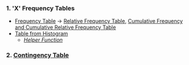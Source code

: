 ### 1. 'X' Frequency Tables
- [Frequency Table](https://github.com/WANG-JIAYIs/Sample-Code-for-BT1101/blob/main/%5BSC%5D-Descriptive-Analytics/%5BSC%5D-Data-Tabulation-and-Frequencies/%5BM%5D-Frequency-Table.md#frequency-table) &#8594; [Relative Frequency Table](https://github.com/WANG-JIAYIs/Sample-Code-for-BT1101/blob/main/%5BSC%5D-Descriptive-Analytics/%5BSC%5D-Data-Tabulation-and-Frequencies/%5BM%5D-Frequency-Table.md#relative-frequency-table), [Cumulative Frequency and Cumulative Relative Frequency Table](https://github.com/WANG-JIAYIs/Sample-Code-for-BT1101/blob/main/%5BSC%5D-Descriptive-Analytics/%5BSC%5D-Data-Tabulation-and-Frequencies/%5BM%5D-Frequency-Table.md#cumulative-frequency-and-cumulative-relative-frequency-table)
- [Table from Histogram]([SC]-Descriptive-Analytics/[SC]-Data-Visualisation/[M]-Histogram-&-Frequency-Table.md)
  - [_Helper Function_]([SC]-Descriptive-Analytics/[SC]-Data-Visualisation/[HF]-Histogram-&-Frequency-Table.md)
### 2. [Contingency Table]([SC]-Descriptive-Analytics/[SC]-Data-Tabulation-and-Frequencies/[M]-Contingency-Table.md)
